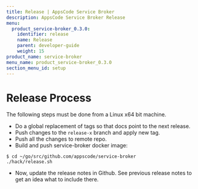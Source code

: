 ```yaml
---
title: Release | AppsCode Service Broker
description: AppsCode Service Broker Release
menu:
  product_service-broker_0.3.0:
    identifier: release
    name: Release
    parent: developer-guide
    weight: 15
product_name: service-broker
menu_name: product_service-broker_0.3.0
section_menu_id: setup
---
```

# Release Process

The following steps must be done from a Linux x64 bit machine.

- Do a global replacement of tags so that docs point to the next release.
- Push changes to the `release-x` branch and apply new tag.
- Push all the changes to remote repo.
- Build and push service-broker docker image:

```console
$ cd ~/go/src/github.com/appscode/service-broker
./hack/release.sh
```

- Now, update the release notes in Github. See previous release notes to get an idea what to include there.
